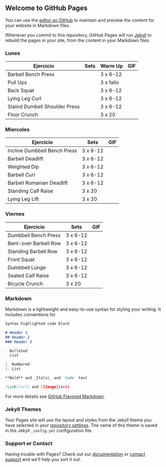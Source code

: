 ## Welcome to GitHub Pages

You can use the [editor on GitHub](https://github.com/CRangel99/CRangel99.github.io/edit/main/README.md) to maintain and preview the content for your website in Markdown files.

Whenever you commit to this repository, GitHub Pages will run [Jekyll](https://jekyllrb.com/) to rebuild the pages in your site, from the content in your Markdown files.

### Lunes

Ejercicio | Sets | Warm Up | GIF
------------ | -------------| ------------| ------------|
Barbell Bench Press |  | 3 x 6-12 |
Pull Ups |  | 3 x fallo |
Back Squat |  | 3 x 6-12 |
Lying Leg Curl |  | 3 x 6-12 |
Staind Dumbell Shoulder Press |  | 3 x 6-12 |
Floor Crunch |  | 3 x 20 |

### Miercoles

Ejercicio | Sets | GIF
------------ | -------------| ------------|
Incline Dumbbell Bench Press | 3 x 6-12 |
Barbell Deadlift | 3 x 6-12 |
Weighted Dip | 3 x 6-12 |
Barbell Curl | 3 x 6-12 |
Barbell Romanian Deadlift | 3 x 6-12 |
Standing Calf Raise | 3 x 20 |
Lying Leg Lift | 3 x 20 |

### Viernes

Ejercicio | Sets | GIF
------------ | -------------| ------------|
Dumbbell Bench Press | 3 x 6-12 |
Bent-over Barbell Row | 3 x 6-12 |
Standing Barbell Row | 3 x 6-12 |
Front Squat | 3 x 6-12 |
Dumbbell Lunge | 3 x 6-12 |
Seated Calf Raise | 3 x 6-12 |
Bicycle Crunch | 3 x 20 |

### Markdown

Markdown is a lightweight and easy-to-use syntax for styling your writing. It includes conventions for

```markdown
Syntax highlighted code block

# Header 1
## Header 2
### Header 3

- Bulleted
- List

1. Numbered
2. List

**Bold** and _Italic_ and `Code` text

[Link](url) and ![Image](src)
```

For more details see [GitHub Flavored Markdown](https://guides.github.com/features/mastering-markdown/).

### Jekyll Themes

Your Pages site will use the layout and styles from the Jekyll theme you have selected in your [repository settings](https://github.com/CRangel99/CRangel99.github.io/settings/pages). The name of this theme is saved in the Jekyll `_config.yml` configuration file.

### Support or Contact

Having trouble with Pages? Check out our [documentation](https://docs.github.com/categories/github-pages-basics/) or [contact support](https://support.github.com/contact) and we’ll help you sort it out.
